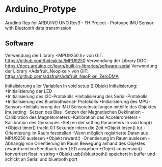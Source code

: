 # Arduino_Protype
 Arudino Rep for ARDUINO UNO Rev3 - FH Project - Protoype IMU Sensor with Bluetooth data transmission

## Software 
Verwendung der Library <MPU9250.h> von GIT: https://github.com/hideakitai/MPU9250 
Verwendung der Library <Software Serial.h> DOC: https://docs.arduino.cc/learn/built-in-libraries/software-serial
Verwendung der Library <Adafruit_Neopixel> von GIT: https://github.com/adafruit/Adafruit_NeoPixel_ZeroDMA
 
Initialisierung aller Variablen
In void setup ()  Objekt Initialisierung:
  *Initialisierung der LED	
  *Initialisierung des I2C-Protokolls
  *Initialisierung des Serial-Protokolls
  *Initialisierung des Bluetoothserial- Protokolls
  *Initialisierung des MPU-Sensors
  *Initialisierung der IMU Sensoreinstellungen mithilfe des Objektes imusetting
    -Setzen des Bias
    -Setzen der Magnetischen Deklination
    -Callibration des Magnetometers
    -Kallibration des Accelerometers 
    -Kallibration des Gyrscopes
    -Setzen der setting Parameters
In void loop()
  *Objekt timer() trackt 0.1 Sekunde intern die Zeit
  *Objekt lesen() tut
     -Orientierung im Raum feststellen
     -Wenn möglich registrierte Daten aus MPU9250 auslesen
  *Objekt reward() 
     -Orientierung im Raum auslesen
     -Abhängig von Orientierung im Raum Bewegung anhand des Objektes rewardfunction Feedback über LED ausgeben
  *Objekt conversion() konvertiert float in string
  *Objekt usb()/bluetooth() speichert in buffer und schickt an Serial und bluetooth port

